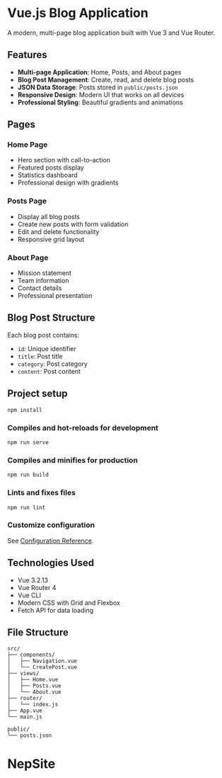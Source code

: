# Vue.js Blog Application

A modern, multi-page blog application built with Vue 3 and Vue Router.

## Features

- **Multi-page Application**: Home, Posts, and About pages
- **Blog Post Management**: Create, read, and delete blog posts
- **JSON Data Storage**: Posts stored in `public/posts.json`
- **Responsive Design**: Modern UI that works on all devices
- **Professional Styling**: Beautiful gradients and animations

## Pages

### Home Page

- Hero section with call-to-action
- Featured posts display
- Statistics dashboard
- Professional design with gradients

### Posts Page

- Display all blog posts
- Create new posts with form validation
- Edit and delete functionality
- Responsive grid layout

### About Page

- Mission statement
- Team information
- Contact details
- Professional presentation

## Blog Post Structure

Each blog post contains:

- `id`: Unique identifier
- `title`: Post title
- `category`: Post category
- `content`: Post content

## Project setup

```
npm install
```

### Compiles and hot-reloads for development

```
npm run serve
```

### Compiles and minifies for production

```
npm run build
```

### Lints and fixes files

```
npm run lint
```

### Customize configuration

See [Configuration Reference](https://cli.vuejs.org/config/).

## Technologies Used

- Vue 3.2.13
- Vue Router 4
- Vue CLI
- Modern CSS with Grid and Flexbox
- Fetch API for data loading

## File Structure

```
src/
├── components/
│   ├── Navigation.vue
│   └── CreatePost.vue
├── views/
│   ├── Home.vue
│   ├── Posts.vue
│   └── About.vue
├── router/
│   └── index.js
├── App.vue
└── main.js

public/
└── posts.json
```
# NepSite
